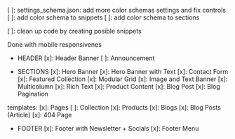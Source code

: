 [ ]: settings_schema.json: add more color schemas settings and fix controls
[ ]: add color schema to snippets
[ ]: add color schema to sections

[ ]: clean up code by creating posible snippets

Done with mobile responsivenes
- HEADER
[x]: Header Banner
[ ]: Announcement

- SECTIONS
[x]: Hero Banner
[x]: Hero Banner with Text
[x]: Contact Form
[x]: Featured Collection
[x]: Modular Grid
[x]: Image and Text Banner
[x]: Multicolumn
[x]: Rich Text
[x]: Product Content
[x]: Blog Post
[x]: Blog Pagination

templates:
[x]: Pages
[ ]: Collection
[x]: Products
[x]: Blogs
[x]: Blog Posts (Article)
[x]: 404 Page

- FOOTER
[x]: Footer with Newsletter + Socials
[x]: Footer Menu
